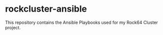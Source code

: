 # rockcluster-ansible
This repository contains the Ansible Playbooks used for my Rock64 Cluster project.
